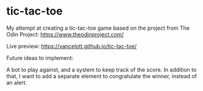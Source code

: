 # tic-tac-toe

My attempt at creating a tic-tac-toe game based on the project from The Odin Project: https://www.theodinproject.com/ 

Live preview: https://vancelott.github.io/tic-tac-toe/

Future ideas to implement:

A bot to play against, and a system to keep track of the score. In addition to that, I want to add a separate element to congratulate the winner, instead of an alert.
